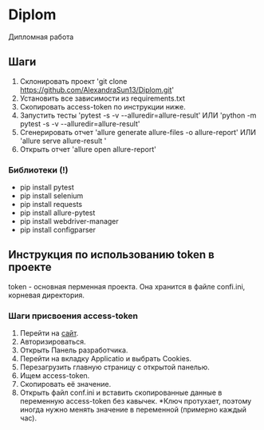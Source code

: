 # Diplom
Дипломная работа
## Шаги

1. Склонировать проект 'git clone https://github.com/AlexandraSun13/Diplom.git'
2. Установить все зависимости из requirements.txt
3. Скопировать access-token по инструкции ниже.
3. Запустить тесты 'pytest -s -v --alluredir=allure-result' ИЛИ 'python -m pytest -s -v --alluredir=allure-result'
4. Сгенерировать отчет 'allure generate allure-files -o allure-report' ИЛИ 'allure serve allure-result '
5. Открыть отчет 'allure open allure-report'

### Библиотеки (**!**)

- pip install pytest
- pip install selenium
- pip install requests
- pip install allure-pytest
- pip install webdriver-manager
- pip install configparser

## Инструкция по использованию token в проекте

token - основная перменная проекта. Она хранится в файле confi.ini, корневая директория.

### Шаги присвоения access-token

1. Перейти на [сайт](https://www.chitai-gorod.ru/).
2. Авторизироваться.
3. Открыть Панель разработчика.
4. Перейти на вкладку Applicatio и выбрать Cookies.
5. Перезагрузить главную страницу с открытой панелью.
6. Ищем access-token. 
7. Скопировать её значение. 
8. Открыть файл conf.ini и вставить скопированные данные в переменную access-token без кавычек.
 *Ключ протухает, поэтому иногда нужно менять значение в переменной (примерно каждый час). 
